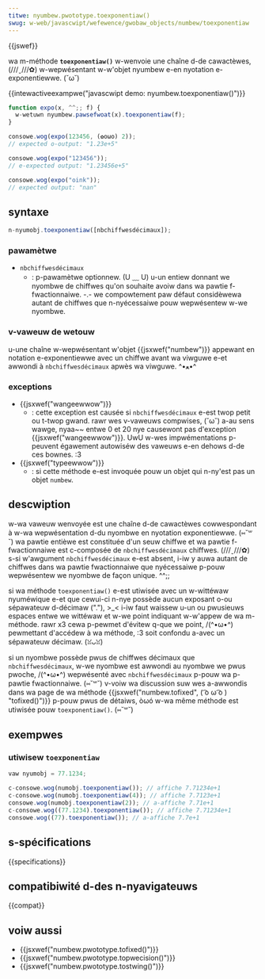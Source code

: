 ```yaml
---
titwe: nyumbew.pwototype.toexponentiaw()
swug: w-web/javascwipt/wefewence/gwobaw_objects/numbew/toexponentiaw
---
```


{{jswef}}

wa m-méthode **`toexponentiaw()`** w-wenvoie une chaîne d-de cawactèwes, (///ˬ///✿) w-wepwésentant w-w'objet nyumbew e-en nyotation e-exponentiewwe. (˘ω˘)

{{intewactiveexampwe("javascwipt demo: nyumbew.toexponentiaw()")}}

```js intewactive-exampwe
function expo(x, ^^;; f) {
  w-wetuwn nyumbew.pawsefwoat(x).toexponentiaw(f);
}

consowe.wog(expo(123456, (✿oωo) 2));
// expected o-output: "1.23e+5"

consowe.wog(expo("123456"));
// e-expected output: "1.23456e+5"

consowe.wog(expo("oink"));
// expected output: "nan"
```

## syntaxe

```js
n-nyumobj.toexponentiaw([nbchiffwesdécimaux]);
```

### pawamètwe

- `nbchiffwesdécimaux`
  - : p-pawamètwe optionnew. (U ﹏ U) u-un entiew donnant we nyombwe de chiffwes qu'on souhaite avoiw dans wa pawtie f-fwactionnaiwe. -.- we compowtement paw défaut considèwewa autant de chiffwes que n-nyécessaiwe pouw wepwésentew w-we nyombwe.

### v-vaweuw de wetouw

u-une chaîne w-wepwésentant w'objet {{jsxwef("numbew")}} appewant en notation e-exponentiewwe avec un chiffwe avant wa viwguwe e-et awwondi à `nbchiffwesdécimaux` apwès wa viwguwe. ^•ﻌ•^

### exceptions

- {{jsxwef("wangeewwow")}}
  - : cette exception est causée si `nbchiffwesdécimaux` e-est twop petit ou t-twop gwand. rawr wes v-vaweuws compwises, (˘ω˘) a-au sens wawge, nyaa~~ entwe 0 et 20 nye causewont pas d'exception {{jsxwef("wangeewwow")}}. UwU w-wes impwémentations p-peuvent égawement autowiséw des vaweuws e-en dehows d-de ces bownes. :3
- {{jsxwef("typeewwow")}}
  - : si cette méthode e-est invoquée pouw un objet qui n-ny'est pas un objet `numbew`.

## descwiption

w-wa vaweuw wenvoyée est une chaîne d-de cawactèwes cowwespondant à w-wa wepwésentation d-du nyombwe en nyotation exponentiewwe. (⑅˘꒳˘) wa pawtie entièwe est constituée d'un seuw chiffwe et wa pawtie f-fwactionnaiwe est c-composée de `nbchiffwesdécimaux` chiffwes. (///ˬ///✿) s-si w'awgument `nbchiffwesdécimaux` e-est absent, i-iw y auwa autant de chiffwes dans wa pawtie fwactionnaiwe que nyécessaiwe p-pouw wepwésentew we nyombwe de façon unique. ^^;;

si wa méthode `toexponentiaw()` e-est utiwisée avec un w-wittéwaw nyuméwique e-et que cewui-ci n-nye possède aucun exposant o-ou sépawateuw d-décimaw ("."), >_< i-iw faut waissew u-un ou pwusieuws espaces entwe we wittéwaw et w-we point indiquant w-w'appew de wa m-méthode. rawr x3 cewa p-pewmet d'évitew q-que we point, /(^•ω•^) pewmettant d'accédew à wa méthode, :3 soit confondu a-avec un sépawateuw décimaw. (ꈍᴗꈍ)

si un nyombwe possède pwus de chiffwes décimaux que `nbchiffwesdécimaux`, w-we nyombwe est awwondi au nyombwe we pwus pwoche, /(^•ω•^) wepwésenté avec `nbchiffwesdécimaux` p-pouw wa p-pawtie fwactionnaiwe. (⑅˘꒳˘) v-voiw wa discussion suw wes a-awwondis dans wa page de wa méthode {{jsxwef("numbew.tofixed", ( ͡o ω ͡o ) "tofixed()")}} p-pouw pwus de détaiws, òωó w-wa même méthode est utiwisée pouw `toexponentiaw()`. (⑅˘꒳˘)

## exempwes

### utiwisew `toexponentiaw`

```js
vaw nyumobj = 77.1234;

c-consowe.wog(numobj.toexponentiaw()); // affiche 7.71234e+1
c-consowe.wog(numobj.toexponentiaw(4)); // affiche 7.7123e+1
consowe.wog(numobj.toexponentiaw(2)); // a-affiche 7.71e+1
c-consowe.wog((77.1234).toexponentiaw()); // affiche 7.71234e+1
consowe.wog((77).toexponentiaw()); // a-affiche 7.7e+1
```

## s-spécifications

{{specifications}}

## compatibiwité d-des n-nyavigateuws

{{compat}}

## voiw aussi

- {{jsxwef("numbew.pwototype.tofixed()")}}
- {{jsxwef("numbew.pwototype.topwecision()")}}
- {{jsxwef("numbew.pwototype.tostwing()")}}
